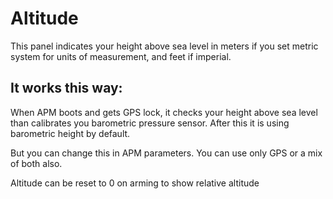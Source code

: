 # Altitude #

This panel indicates your height above sea level in meters if you set metric system for units of measurement, and feet if imperial.

## It works this way: ##

When APM boots and gets GPS lock, it checks your height above sea level than calibrates you barometric pressure sensor.
After this it is using barometric height by default.

But you can change this in APM parameters. You can use only GPS or a mix of both also.

Altitude can be reset to 0 on arming to show relative altitude